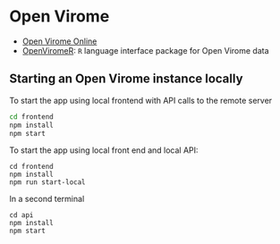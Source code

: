# Open Virome

- [Open Virome Online](https://www.openvirome.com)
- [OpenViromeR](https://github.com/ababaian/open.viromeR): `R` language interface package for Open Virome data

## Starting an Open Virome instance locally

To start the app using local frontend with API calls to the remote server

```sh
cd frontend
npm install
npm start
```

To start the app using local front end and local API:

```
cd frontend
npm install
npm run start-local
```

In a second terminal

```
cd api
npm install
npm start
```
